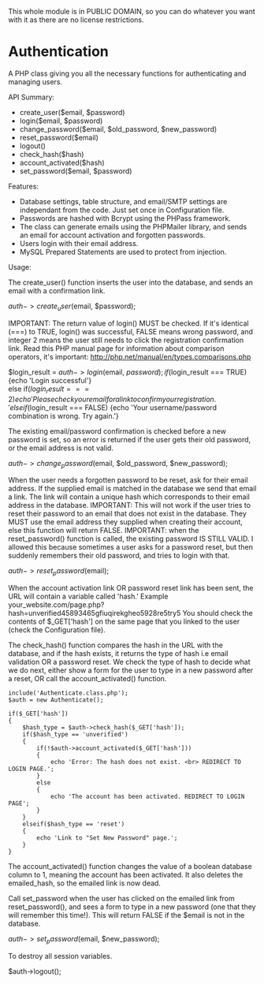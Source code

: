 This whole module is in PUBLIC DOMAIN, so you can do whatever you want with it as there are no license restrictions.

Authentication 
=====================

A PHP class giving you all the necessary functions for authenticating and managing users.

API Summary:

- create_user($email, $password)
- login($email, $password)
- change_password($email, $old_password, $new_password)
- reset_password($email)
- logout()
- check_hash($hash)
- account_activated($hash)
- set_password($email, $password)

Features:

- Database settings, table structure, and email/SMTP settings are independant from the code. Just set once in Configuration file.
- Passwords are hashed with Bcrypt using the PHPass framework. 
- The class can generate emails using the PHPMailer library, and sends an email for account activation and forgotten passwords.
- Users login with their email address.
- MySQL Prepared Statements are used to protect from injection.

Usage:

The create_user() function inserts the user into the database, and sends an email with a confirmation link.

$auth->create_user($email, $password);

IMPORTANT: The return value of login() MUST be checked. If it's identical (===) to TRUE, login() was successful, FALSE means wrong password, and integer 2 means the user still needs to click the registration confirmation link.
Read this PHP manual page for information about comparison operators, it's important: http://php.net/manual/en/types.comparisons.php  

$login_result = $auth->login($email, $password);  
if($login_result === TRUE) {echo 'Login successful'}  
else if($login_result === 2) {echo 'Please check your email for a link to confirm your registration.'}  
else if($login_result === FALSE) {echo 'Your username/password combination is wrong. Try again.'}  

The existing email/password confirmation is checked before a new password is set, so an error is returned if the user gets their old password, or the email address is not valid.  

$auth->change_password($email, $old_password, $new_password);

When the user needs a forgotten password to be reset, ask for their email address. If the supplied email is matched in the database we send that email a link. The link will contain a unique hash which corresponds to their email address in the database. IMPORTANT: This will not work if the user tries to reset their password to an email that does not exist in the database. They MUST use the email address they supplied when creating their account, else this function will return FALSE. 
IMPORTANT: when the reset_password() function is called, the existing password IS STILL VALID. I allowed this because sometimes a user asks for a password reset, but then suddenly remembers their old password, and tries to login with that.  

$auth->reset_password($email);

When the account activation link OR password reset link has been sent, the URL will contain a variable called 'hash.' Example your_website.com/page.php?hash=unverified45893465gfiuqirekgheo5928re5try5
You should check the contents of $_GET['hash'] on the same page that you linked to the user (check the Configuration file).

The check_hash() function compares the hash in the URL with the database, and if the hash exists, it returns the type of hash i.e email validation OR a password reset.
We check the type of hash to decide what we do next, either show a form for the user to type in a new password after a reset, OR call the account_activated() function.

    include('Authenticate.class.php');
    $auth = new Authenticate();
	    
    if($_GET['hash'])
    {
        $hash_type = $auth->check_hash($_GET['hash']);
        if($hash_type == 'unverified')
        {
            if(!$auth->account_activated($_GET['hash']))
            {
                echo 'Error: The hash does not exist. <br> REDIRECT TO LOGIN PAGE.';
            }
            else
            {
                echo 'The account has been activated. REDIRECT TO LOGIN PAGE';
            }
        }
        elseif($hash_type == 'reset')
        {
            echo 'Link to "Set New Password" page.';
        }
    }
The account_activated() function changes the value of a boolean database column to 1, meaning the account has been activated. It also deletes the emailed_hash, so the emailed link is now dead.

Call set_password when the user has clicked on the emailed link from reset_password(), and sees a form to type in a new password (one that they will remember this time!). This will return FALSE if the $email is not in the database.

$auth->set_password($email, $new_password);

To destroy all session variables.

$auth->logout();
